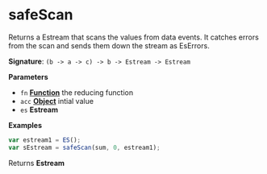 # safeScan

Returns a Estream that scans the values from data events.
It catches errors from the scan and sends them down the stream
as EsErrors.

**Signature**: `(b -> a -> c) -> b -> Estream -> Estream`

**Parameters**

-   `fn` **[Function](https://developer.mozilla.org/en-US/docs/Web/JavaScript/Reference/Statements/function)** the reducing function
-   `acc` **[Object](https://developer.mozilla.org/en-US/docs/Web/JavaScript/Reference/Global_Objects/Object)** intial value
-   `es` **Estream** 

**Examples**

```javascript
var estream1 = ES();
var sEstream = safeScan(sum, 0, estream1);
```

Returns **Estream** 
